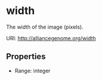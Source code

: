# width

The width of the image (pixels).

URI: http://alliancegenome.org/width



<!-- no inheritance hierarchy -->


## Properties

 * Range: integer


